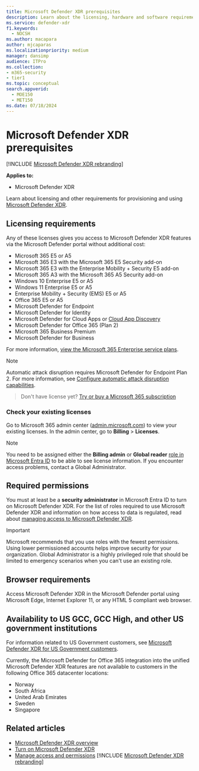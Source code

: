 ```yaml
---
title: Microsoft Defender XDR prerequisites
description: Learn about the licensing, hardware and software requirements, and other configuration settings for Microsoft Defender XDR
ms.service: defender-xdr
f1.keywords: 
  - NOCSH
ms.author: macapara
author: mjcaparas
ms.localizationpriority: medium
manager: dansimp
audience: ITPro
ms.collection: 
- m365-security
- tier1
ms.topic: conceptual
search.appverid: 
  - MOE150
  - MET150
ms.date: 07/18/2024
---
```


# Microsoft Defender XDR prerequisites

[!INCLUDE [Microsoft Defender XDR rebranding](../includes/microsoft-defender.md)]


**Applies to:**
- Microsoft Defender XDR

Learn about licensing and other requirements for provisioning and using [Microsoft Defender XDR](microsoft-365-defender.md).

## Licensing requirements
Any of these licenses gives you access to Microsoft Defender XDR features via the Microsoft Defender portal without additional cost:

- Microsoft 365 E5 or A5
- Microsoft 365 E3 with the Microsoft 365 E5 Security add-on
- Microsoft 365 E3 with the Enterprise Mobility + Security E5 add-on
- Microsoft 365 A3 with the Microsoft 365 A5 Security add-on
- Windows 10 Enterprise E5 or A5
- Windows 11 Enterprise E5 or A5
- Enterprise Mobility + Security (EMS) E5 or A5
- Office 365 E5 or A5
- Microsoft Defender for Endpoint
- Microsoft Defender for Identity
- Microsoft Defender for Cloud Apps or [Cloud App Discovery](/defender-cloud-apps/editions-cloud-app-security-aad)
- Microsoft Defender for Office 365 (Plan 2)
- Microsoft 365 Business Premium
- Microsoft Defender for Business

For more information, [view the Microsoft 365 Enterprise service plans](https://www.microsoft.com/licensing/product-licensing/microsoft-365-enterprise).

> [!NOTE]
> Automatic attack disruption requires Microsoft Defender for Endpoint Plan 2. For more information, see [Configure automatic attack disruption capabilities](configure-attack-disruption.md).

> Don't have license yet? [Try or buy a Microsoft 365 subscription](/microsoft-365/commerce/try-or-buy-microsoft-365)

### Check your existing  licenses

Go to Microsoft 365 admin center ([admin.microsoft.com](https://admin.microsoft.com/)) to view your existing licenses. In the admin center, go to **Billing** \> **Licenses**.

> [!NOTE]
> You need to be assigned either the **Billing admin** or **Global reader** [role in Microsoft Entra ID](/azure/active-directory/roles/permissions-reference) to be able to see license information. If you encounter access problems, contact a Global Administrator.

## Required permissions

You must at least be a **security administrator** in Microsoft Entra ID to turn on Microsoft Defender XDR. For the list of roles required to use Microsoft Defender XDR and information on how access to data is regulated, read about [managing access to Microsoft Defender XDR](m365d-permissions.md).

>[!IMPORTANT]
>Microsoft recommends that you use roles with the fewest permissions. Using lower permissioned accounts helps improve security for your organization. Global Administrator is a highly privileged role that should be limited to emergency scenarios when you can't use an existing role.



## Browser requirements

Access Microsoft Defender XDR in the Microsoft Defender portal using Microsoft Edge, Internet Explorer 11, or any HTML 5 compliant web browser.

## Availability to US GCC, GCC High, and other US government institutions

For information related to US Government customers, see [Microsoft Defender XDR for US Government customers](usgov.md).

Currently, the Microsoft Defender for Office 365 integration into the unified Microsoft Defender XDR features are not available to customers in the following Office 365 datacenter locations:

- Norway
- South Africa
- United Arab Emirates
- Sweden
- Singapore


## Related articles

- [Microsoft Defender XDR overview](microsoft-365-defender.md)
- [Turn on Microsoft Defender XDR](m365d-enable.md)
- [Manage access and permissions](m365d-permissions.md)
[!INCLUDE [Microsoft Defender XDR rebranding](../includes/defender-m3d-techcommunity.md)]
